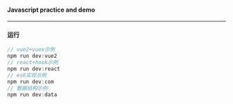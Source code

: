 #### Javascript practice and demo
----
#### 运行
```js
// vue2+vuex示例
npm run dev:vue2
// react+hook示例
npm run dev:react
// es6实现示例
npm run dev:com
// 数据结构示例
npm run dev:data

```
